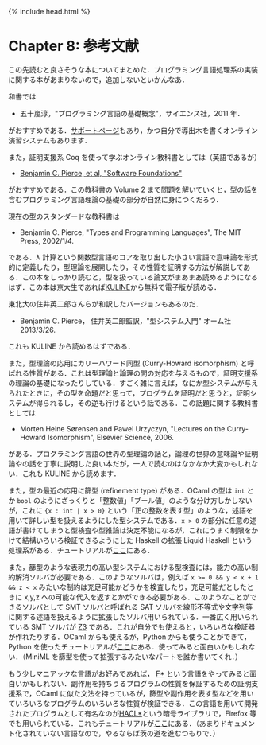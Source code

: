 {% include head.html %}

# Chapter 8: 参考文献

この先読むと良さそうな本についてまとめた．プログラミング言語処理系の実装に関する本があまりないので，追加しないといかんなあ．

和書では

- 五十嵐淳，"プログラミング言語の基礎概念"，サイエンス社，2011 年．

がおすすめである．[サポートページ](https://www.fos.kuis.kyoto-u.ac.jp/~igarashi/CoPL/)もあり，かつ自分で導出木を書くオンライン演習システムもあります．

また，証明支援系 Coq を使って学ぶオンライン教科書としては（英語であるが）

- [Benjamin C. Pierce, et al, "Software Foundations"](https://softwarefoundations.cis.upenn.edu/)

がおすすめである．この教科書の Volume 2 まで問題を解いていくと，型の話を含むプログラミング言語理論の基礎の部分が自然に身につくだろう．

現在の型のスタンダードな教科書は

- Benjamin C. Pierce, "Types and Programming Languages", The MIT Press, 2002/1/4.

である．λ 計算という関数型言語のコアを取り出した小さい言語で意味論を形式的に定義したり，型理論を展開したり，その性質を証明する方法が解説してある．この本をしっかり読むと，型を扱っている論文がまあまあ読めるようになるはず．この本は京大生であれば[KULINE](https://kuline.kulib.kyoto-u.ac.jp/)から無料で電子版が読める．

東北大の住井英二郎さんらが和訳したバージョンもあるのだ．

- Benjamin C. Pierce， 住井英二郎監訳，"型システム入門" オーム社 2013/3/26.

これも KULINE から読めるはずである．

また，型理論の応用にカリーハワード同型 (Curry-Howard isomorphism) と呼ばれる性質がある．これは型理論と論理の間の対応を与えるもので，証明支援系の理論の基礎になったりしている．すごく雑に言えば，なにか型システムが与えられたときに，その型を命題だと思って，プログラムを証明だと思うと，証明システムが得られるし，その逆も行けるという話である．この話題に関する教科書としては

- Morten Heine Sørensen and Pawel Urzyczyn, "Lectures on the Curry-Howard Isomorphism", Elsevier Science, 2006.

がある．プログラミング言語の世界の型理論の話と，論理の世界の意味論や証明論やの話を丁寧に説明した良い本だが，一人で読むのはなかなか大変かもしれない．これも KULINE から読めます．

また，型の最近の応用に篩型 (refinement type) がある．OCaml の型は `int` とか `bool` のようにざっくりと「整数値」「ブール値」のような分け方しかしないが，これに `{x : int | x > 0}` という「正の整数を表す型」のような，述語を用いて詳しい型を扱えるようにした型システムである．`x > 0` の部分に任意の述語が書けてしまうと型検査や型推論は決定不能になるが，これにうまく制限をかけて結構いろいろ検証できるようにした Haskell の拡張 Liquid Haskell という処理系がある．チュートリアルが[ここ](https://github.com/ucsd-progsys/liquidhaskell-tutorial)にある．

また，篩型のような表現力の高い型システムにおける型検査には，能力の高い制約解消ソルバが必要である．このようなソルバは，例えば `x >= 0 && y < x + 1 && z < x` みたいな制約は充足可能かどうかを検査したり，充足可能だとしたときに x,y,z への可能な代入を返すとかができる必要がある．このようなことができるソルバとして SMT ソルバと呼ばれる SAT ソルバを線形不等式や文字列等に関する述語を扱えるように拡張したソルバ用いられている．一番広く用いられている SMT ソルバが [Z3](https://github.com/Z3Prover/z3) である．これが自分でも使えると，いろいろな検証器が作れたりする．OCaml からも使えるが，Python からも使うことができて，Python を使ったチュートリアルが[ここ](https://theory.stanford.edu/~nikolaj/programmingz3.html)にある．使ってみると面白いかもしれない．（MiniML を篩型を使って拡張するみたいなパートを誰か書いてくれ．）

もう少しマニアックな言語がお好みであれば， [F\*](https://github.com/FStarLang/FStar) という言語をやってみると面白いかもしれない．副作用を持ちうるプログラムの性質を保証するための証明支援系で，OCaml に似た文法を持っているが，篩型や副作用を表す型などを用いていろいろなプログラムのいろいろな性質が検証できる．この言語を用いて開発されたプログラムとして有名なのが[HACL\*](https://github.com/project-everest/hacl-star)という暗号ライブラリで，Firefox 等でも用いられている．これもチュートリアルが[ここ](https://fstar-lang.org/tutorial/tutorial.html)にある．（あまりドキュメント化されていない言語なので，やるならば茨の道を進むつもりで．）
